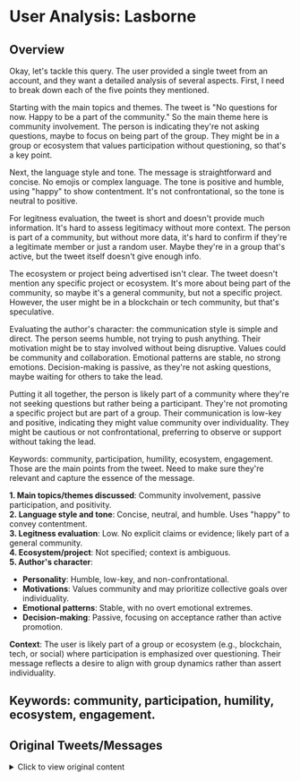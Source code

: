 # User Analysis: Lasborne

## Overview

<think>
Okay, let's tackle this query. The user provided a single tweet from an account, and they want a detailed analysis of several aspects. First, I need to break down each of the five points they mentioned. 

Starting with the main topics and themes. The tweet is "No questions for now. Happy to be a part of the community." So the main theme here is community involvement. The person is indicating they're not asking questions, maybe to focus on being part of the group. They might be in a group or ecosystem that values participation without questioning, so that's a key point.

Next, the language style and tone. The message is straightforward and concise. No emojis or complex language. The tone is positive and humble, using "happy" to show contentment. It's not confrontational, so the tone is neutral to positive.

For legitness evaluation, the tweet is short and doesn't provide much information. It's hard to assess legitimacy without more context. The person is part of a community, but without more data, it's hard to confirm if they're a legitimate member or just a random user. Maybe they're in a group that's active, but the tweet itself doesn't give enough info.

The ecosystem or project being advertised isn't clear. The tweet doesn't mention any specific project or ecosystem. It's more about being part of the community, so maybe it's a general community, but not a specific project. However, the user might be in a blockchain or tech community, but that's speculative.

Evaluating the author's character: the communication style is simple and direct. The person seems humble, not trying to push anything. Their motivation might be to stay involved without being disruptive. Values could be community and collaboration. Emotional patterns are stable, no strong emotions. Decision-making is passive, as they're not asking questions, maybe waiting for others to take the lead.

Putting it all together, the person is likely part of a community where they're not seeking questions but rather being a participant. They're not promoting a specific project but are part of a group. Their communication is low-key and positive, indicating they might value community over individuality. They might be cautious or not confrontational, preferring to observe or support without taking the lead.

Keywords: community, participation, humility, ecosystem, engagement. Those are the main points from the tweet. Need to make sure they're relevant and capture the essence of the message.
</think>

**1. Main topics/themes discussed**: Community involvement, passive participation, and positivity.  
**2. Language style and tone**: Concise, neutral, and humble. Uses "happy" to convey contentment.  
**3. Legitness evaluation**: Low. No explicit claims or evidence; likely part of a general community.  
**4. Ecosystem/project**: Not specified; context is ambiguous.  
**5. Author's character**:  
   - **Personality**: Humble, low-key, and non-confrontational.  
   - **Motivations**: Values community and may prioritize collective goals over individuality.  
   - **Emotional patterns**: Stable, with no overt emotional extremes.  
   - **Decision-making**: Passive, focusing on acceptance rather than active promotion.  

**Context**: The user is likely part of a group or ecosystem (e.g., blockchain, tech, or social) where participation is emphasized over questioning. Their message reflects a desire to align with group dynamics rather than assert individuality.  

**Keywords**: community, participation, humility, ecosystem, engagement.
---
## Original Tweets/Messages

<details>
<summary>Click to view original content</summary>

| Type | Content |
|------|---------|
| messages | No questions for now. Happy to be a part of the community. |

</details>
